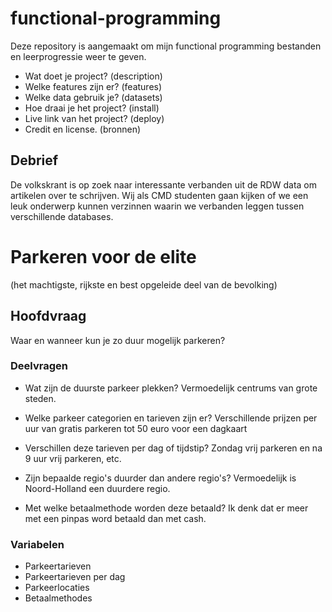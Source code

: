 # functional-programming
Deze repository is aangemaakt om mijn functional programming bestanden en leerprogressie weer te geven.

- Wat doet je project? (description)
- Welke features zijn er? (features)
- Welke data gebruik je? (datasets)
- Hoe draai je het project? (install)
- Live link van het project? (deploy)
- Credit en license. (bronnen)

## Debrief

De volkskrant is op zoek naar interessante verbanden uit de RDW data om artikelen over te schrijven. Wij als CMD studenten gaan kijken of we een leuk onderwerp kunnen verzinnen waarin we verbanden leggen tussen verschillende databases.

# Parkeren voor de elite
(het machtigste, rijkste en best opgeleide deel van de bevolking)

## Hoofdvraag
Waar en wanneer kun je zo duur mogelijk parkeren? 

### Deelvragen
* Wat zijn de duurste parkeer plekken?
Vermoedelijk centrums van grote steden.

* Welke parkeer categorien en tarieven zijn er?
Verschillende prijzen per uur van gratis parkeren tot 50 euro voor een dagkaart

* Verschillen deze tarieven per dag of tijdstip?
Zondag vrij parkeren en na 9 uur vrij parkeren, etc.

* Zijn bepaalde regio's duurder dan andere regio's?
Vermoedelijk is Noord-Holland een duurdere regio.

* Met welke betaalmethode worden deze betaald?
Ik denk dat er meer met een pinpas word betaald dan met cash.

### Variabelen
* Parkeertarieven
* Parkeertarieven per dag
* Parkeerlocaties
* Betaalmethodes
 
